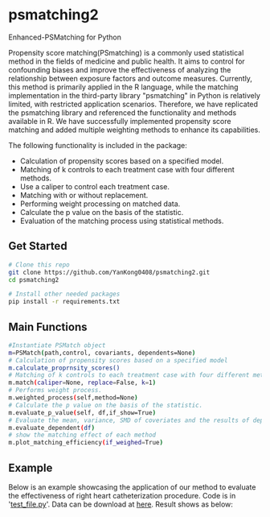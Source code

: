 # psmatching2
Enhanced-PSMatching for Python

Propensity score matching(PSmatching) is a commonly used statistical method in the fields of medicine and public health. It aims to control for confounding biases and improve the effectiveness of analyzing the relationship between exposure factors and outcome measures. Currently, this method is primarily applied in the R language, while the matching implementation in the third-party library "psmatching" in Python is relatively limited, with restricted application scenarios. Therefore, we have replicated the psmatching library and referenced the functionality and methods available in R. We have successfully implemented propensity score matching and added multiple weighting methods to enhance its capabilities.

The following functionality is included in the package:
* Calculation of propensity scores based on a specified model.
* Matching of k controls to each treatment case with four different methods.
* Use a caliper to control each treatment case.
* Matching with or without replacement.
* Performing weight processing on matched data.
* Calculate the p value on the basis of the statistic.
* Evaluation of the matching process using statistical methods.
## Get Started
```sh
# Clone this repo
git clone https://github.com/YanKong0408/psmatching2.git
cd psmatching2

# Install other needed packages
pip install -r requirements.txt
```

## Main Functions
```sh
#Instantiate PSMatch object
m=PSMatch(path,control, covariants, dependents=None)
# Calculation of propensity scores based on a specified model
m.calculate_proprnsity_scores()
# Matching of k controls to each treatment case with four different methods.
m.match(caliper=None, replace=False, k=1)
# Performs weight process.
m.weighted_process(self,method=None)
# Calculate the p value on the basis of the statistic.
m.evaluate_p_value(self, df,if_show=True)
# Evaluate the mean, variance, SMD of coveriates and the results of dependent variables
m.evaluate_dependent(df)
# show the matching effect of each method
m.plot_matching_efficiency(if_weighed=True)
```

## Example
Below is an example showcasing the application of our method to evaluate the effectiveness of right heart catheterization procedure.
Code is in '[test_file.py](https://github.com/YanKong0408/psmatching2/blob/main/test_file.py)'.
Data can be download at [here](https://hbiostat.org/data/).
Result shows as below:
